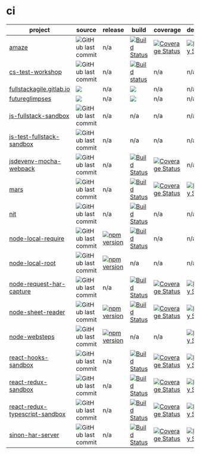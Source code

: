 ci
==


project | source | release | build | coverage | dependencies | devDependencies | platform | test | module 
------- | ----- | ----- | ----- | -------- | ------------ | --------------- | -------- | ---- | ------ 
[amaze](https://github.com/larsthorup/amaze) | ![GitHub last commit](https://img.shields.io/github/last-commit/larsthorup/amaze) | n/a | [![Build Status](https://travis-ci.org/larsthorup/amaze.png)](https://travis-ci.org/larsthorup/amaze) | [![Coverage Status](https://coveralls.io/repos/larsthorup/amaze/badge.png?branch=master)](https://coveralls.io/r/larsthorup/amaze?branch=master) | [![Dependency Status](https://david-dm.org/larsthorup/amaze.png)](https://david-dm.org/larsthorup/amaze#info=dependencies) | [![devDependency Status](https://david-dm.org/larsthorup/amaze/dev-status.png)](https://david-dm.org/larsthorup/amaze#info=devDependencies) | JavaScript | Mocha | RequireJS 
[cs-test-workshop](https://github.com/larsthorup/cs-test-workshop) | ![GitHub last commit](https://img.shields.io/github/last-commit/larsthorup/cs-test-workshop)  | n/a | [![Build status](https://ci.appveyor.com/api/projects/status/a9e8ogsrm9evw9oy?svg=true)](https://ci.appveyor.com/project/LarsThorup/cs-test-workshop) | n/a | n/a | n/a | .NET | MSTest | n/a
[fullstackagile.gitlab.io](https://gitlab.com/fullstackagile/fullstackagile.gitlab.io/) | ![](https://img.shields.io/badge/dynamic/json?logo=gitlab&color=green&label=&query=committed_date&url=https%3A%2F%2Fgitlab.com%2Fapi%2Fv4%2Fprojects%2Ffullstackagile%252Ffullstackagile.gitlab.io%2Frepository%2Fcommits%2Fmaster) | n/a | ![](https://gitlab.com/fullstackagile/fullstackagile.gitlab.io/badges/master/pipeline.svg) | n/a | n/a | n/a | NodeJS | n/a | CommonJS
[futureglimpses](https://gitlab.com/sjuthorup/futureglimpses/) | ![](https://img.shields.io/badge/dynamic/json?logo=gitlab&color=green&label=&query=committed_date&url=https%3A%2F%2Fgitlab.com%2Fapi%2Fv4%2Fprojects%2Fsjuthorup%252Ffutureglimpses%2Frepository%2Fcommits%2Fmaster) | n/a | ![](https://gitlab.com/sjuthorup/futureglimpses/badges/master/pipeline.svg) | n/a | n/a | n/a | NodeJS | n/a | CommonJS
[js-fullstack-sandbox](https://github.com/larsthorup/js-fullstack-sandbox)  | ![GitHub last commit](https://img.shields.io/github/last-commit/larsthorup/js-fullstack-sandbox) | n/a | n/a | n/a | n/a | n/a | JavaScript | n/a | CommonJS 
[js-test-fullstack-sandbox](https://github.com/larsthorup/js-test-fullstack-sandbox)  | ![GitHub last commit](https://img.shields.io/github/last-commit/larsthorup/js-test-fullstack-sandbox) | n/a | n/a | n/a | n/a | n/a | JavaScript | Mocha & Jest | CommonJS & Webpack 
[jsdevenv-mocha-webpack](https://github.com/larsthorup/jsdevenv-mocha-webpack) | ![GitHub last commit](https://img.shields.io/github/last-commit/larsthorup/jsdevenv-mocha-webpack)  | n/a | [![Build Status](https://travis-ci.org/larsthorup/jsdevenv-mocha-webpack.png)](https://travis-ci.org/larsthorup/jsdevenv-mocha-webpack) | [![Coverage Status](https://coveralls.io/repos/larsthorup/jsdevenv-mocha-webpack/badge.png?branch=master)](https://coveralls.io/r/larsthorup/jsdevenv-mocha-webpack?branch=master) | n/a | [![devDependency Status](https://david-dm.org/larsthorup/jsdevenv-mocha-webpack/dev-status.png)](https://david-dm.org/larsthorup/jsdevenv-mocha-webpack#info=devDependencies)  | browser | Mocha | Webpack 
[mars](https://github.com/larsthorup/mars) | ![GitHub last commit](https://img.shields.io/github/last-commit/larsthorup/mars) | n/a | [![Build Status](https://travis-ci.org/larsthorup/mars.png)](https://travis-ci.org/larsthorup/mars) | [![Coverage Status](https://coveralls.io/repos/larsthorup/mars/badge.png?branch=master)](https://coveralls.io/r/larsthorup/mars?branch=master) | [![Dependency Status](https://david-dm.org/larsthorup/mars.png)](https://david-dm.org/larsthorup/mars#info=dependencies) | [![devDependency Status](https://david-dm.org/larsthorup/mars/dev-status.png)](https://david-dm.org/larsthorup/mars#info=devDependencies) | NodeJS | Mocha | n/a 
[nit](https://github.com/larsthorup/nit)  | ![GitHub last commit](https://img.shields.io/github/last-commit/larsthorup/nit) | n/a | [![Build Status](https://travis-ci.org/larsthorup/nit.png)](https://travis-ci.org/larsthorup/nit) | n/a | n/a | n/a | JavaScript | assert | CommonJS 
[node-local-require](https://github.com/larsthorup/node-local-require) | ![GitHub last commit](https://img.shields.io/github/last-commit/larsthorup/node-local-require) | [![npm version](https://badge.fury.io/js/%40larsthorup%2Flocal.svg)](https://www.npmjs.com/package/@larsthorup/local) | [![Build Status](https://travis-ci.org/larsthorup/node-local-require.png)](https://travis-ci.org/larsthorup/node-local-require) | n/a | n/a | n/a | NodeJS | Mocha | CommonJS
[node-local-root](https://github.com/larsthorup/node-local-root) | ![GitHub last commit](https://img.shields.io/github/last-commit/larsthorup/node-local-root) | [![npm version](https://badge.fury.io/js/%40larsthorup%2Froot.svg)](https://www.npmjs.com/package/@larsthorup/root) | n/a | n/a | n/a | n/a | NodeJS | n/a | CommonJS
[node-request-har-capture](https://github.com/larsthorup/node-request-har-capture)  | ![GitHub last commit](https://img.shields.io/github/last-commit/larsthorup/node-request-har-capture) | n/a | [![Build Status](https://travis-ci.org/larsthorup/node-request-har-capture.png)](https://travis-ci.org/larsthorup/node-request-har-capture) | [![Coverage Status](https://coveralls.io/repos/larsthorup/node-request-har-capture/badge.png?branch=master&service=github)](https://coveralls.io/github/larsthorup/node-request-har-capture?branch=master) | [![Dependency Status](https://david-dm.org/larsthorup/node-request-har-capture.png)](https://david-dm.org/larsthorup/node-request-har-capture#info=dependencies) | [![devDependency Status](https://david-dm.org/larsthorup/node-request-har-capture/dev-status.png)](https://david-dm.org/larsthorup/node-request-har-capture#info=devDependencies) | NodeJS | Mocha | CommonJS
[node-sheet-reader](https://github.com/larsthorup/node-sheet-reader) | ![GitHub last commit](https://img.shields.io/github/last-commit/larsthorup/node-sheet-reader) | [![npm version](https://badge.fury.io/js/sheet-reader.svg)](https://www.npmjs.com/package/sheet-reader) | [![Build Status](https://travis-ci.org/larsthorup/node-sheet-reader.png)](https://travis-ci.org/larsthorup/node-sheet-reader) | [![Coverage Status](https://coveralls.io/repos/larsthorup/node-sheet-reader/badge.png?branch=master&service=github)](https://coveralls.io/github/larsthorup/node-sheet-reader?branch=master) | [![Dependency Status](https://david-dm.org/larsthorup/node-sheet-reader.png)](https://david-dm.org/larsthorup/node-sheet-reader#info=dependencies) | [![devDependency Status](https://david-dm.org/larsthorup/node-sheet-reader/dev-status.png)](https://david-dm.org/larsthorup/node-sheet-reader#info=devDependencies) | NodeJS | Mocha | CommonJS
[node-websteps](https://github.com/larsthorup/node-websteps) | ![GitHub last commit](https://img.shields.io/github/last-commit/larsthorup/node-websteps) | [![npm version](https://badge.fury.io/js/websteps.svg)](https://www.npmjs.com/package/websteps) | n/a | n/a | [![Dependency Status](https://david-dm.org/larsthorup/node-websteps.png)](https://david-dm.org/larsthorup/node-websteps#info=dependencies) | [![devDependency Status](https://david-dm.org/larsthorup/node-websteps/dev-status.png)](https://david-dm.org/larsthorup/node-websteps#info=devDependencies) | NodeJS | Mocha | CommonJS
[react-hooks-sandbox](https://github.com/larsthorup/react-hooks-sandbox)  | ![GitHub last commit](https://img.shields.io/github/last-commit/larsthorup/react-hooks-sandbox) | n/a | [![Build Status](https://travis-ci.org/larsthorup/react-hooks-sandbox.png)](https://travis-ci.org/larsthorup/react-hooks-sandbox) | [![Coverage Status](https://coveralls.io/repos/larsthorup/react-hooks-sandbox/badge.png?branch=master)](https://coveralls.io/r/larsthorup/react-hooks-sandbox?branch=master) | [![Dependency Status](https://david-dm.org/larsthorup/react-hooks-sandbox.png)](https://david-dm.org/larsthorup/react-hooks-sandbox#info=dependencies) | [![devDependency Status](https://david-dm.org/larsthorup/react-hooks-sandbox/dev-status.png)](https://david-dm.org/larsthorup/react-hooks-sandbox#info=devDependencies) | JavaScript | Jest | Webpack 
[react-redux-sandbox](https://github.com/larsthorup/react-redux-sandbox)  | ![GitHub last commit](https://img.shields.io/github/last-commit/larsthorup/react-redux-sandbox) | n/a | [![Build Status](https://travis-ci.org/larsthorup/react-redux-sandbox.png)](https://travis-ci.org/larsthorup/react-redux-sandbox) | [![Coverage Status](https://coveralls.io/repos/larsthorup/react-redux-sandbox/badge.png?branch=master)](https://coveralls.io/r/larsthorup/react-redux-sandbox?branch=master) | [![Dependency Status](https://david-dm.org/larsthorup/react-redux-sandbox.png)](https://david-dm.org/larsthorup/react-redux-sandbox#info=dependencies) | [![devDependency Status](https://david-dm.org/larsthorup/react-redux-sandbox/dev-status.png)](https://david-dm.org/larsthorup/react-redux-sandbox#info=devDependencies) | JavaScript | Mocha | Webpack 
[react-redux-typescript-sandbox](https://github.com/larsthorup/react-redux-typescript-sandbox)  | ![GitHub last commit](https://img.shields.io/github/last-commit/larsthorup/react-redux-typescript-sandbox) | n/a | [![Build Status](https://travis-ci.org/larsthorup/react-redux-typescript-sandbox.png)](https://travis-ci.org/larsthorup/react-redux-typescript-sandbox) | [![Coverage Status](https://coveralls.io/repos/larsthorup/react-redux-typescript-sandbox/badge.png?branch=master)](https://coveralls.io/r/larsthorup/react-redux-typescript-sandbox?branch=master) | [![Dependency Status](https://david-dm.org/larsthorup/react-redux-typescript-sandbox.png)](https://david-dm.org/larsthorup/react-redux-typescript-sandbox#info=dependencies) | [![devDependency Status](https://david-dm.org/larsthorup/react-redux-typescript-sandbox/dev-status.png)](https://david-dm.org/larsthorup/react-redux-typescript-sandbox#info=devDependencies) | TypeScript | Jest | Webpack 
[sinon-har-server](https://github.com/larsthorup/sinon-har-server)  | ![GitHub last commit](https://img.shields.io/github/last-commit/larsthorup/sinon-har-server) | n/a | [![Build Status](https://travis-ci.org/larsthorup/sinon-har-server.png)](https://travis-ci.org/larsthorup/sinon-har-server) | [![Coverage Status](https://coveralls.io/repos/larsthorup/sinon-har-server/badge.png?branch=master&service=github)](https://coveralls.io/github/larsthorup/sinon-har-server?branch=master) | [![Dependency Status](https://david-dm.org/larsthorup/sinon-har-server.png)](https://david-dm.org/larsthorup/sinon-har-server#info=dependencies) | [![devDependency Status](https://david-dm.org/larsthorup/sinon-har-server/dev-status.png)](https://david-dm.org/larsthorup/sinon-har-server#info=devDependencies) | Browser | Mocha | UMD

